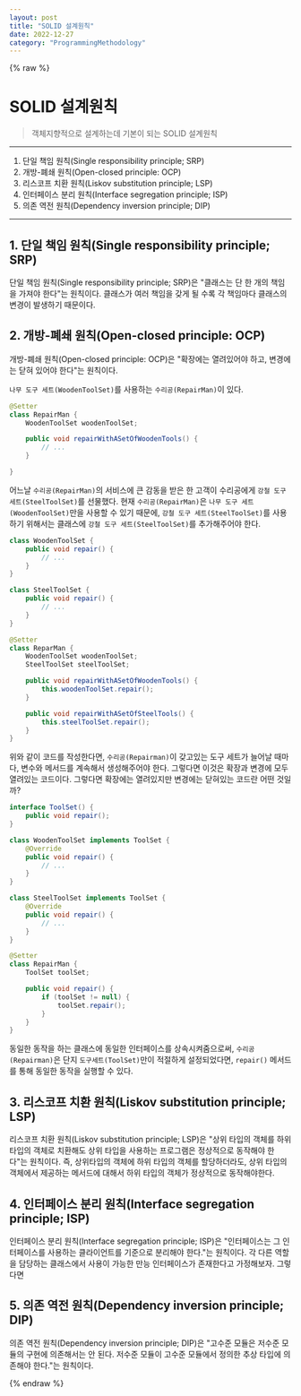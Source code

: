 ```yaml
---
layout: post
title: "SOLID 설계원칙"
date: 2022-12-27
category: "ProgrammingMethodology"
---
```


{% raw %}
# SOLID 설계원칙

> 객체지향적으로 설계하는데 기본이 되는 SOLID 설계원칙

* * *

1. 단일 책임 원칙(Single responsibility principle; SRP)
2. 개방-폐쇄 원칙(Open-closed principle: OCP)
3. 리스코프 치환 원칙(Liskov substitution principle; LSP)
4. 인터페이스 분리 원칙(Interface segregation principle; ISP)
5. 의존 역전 원칙(Dependency inversion principle; DIP)

* * *

## 1. 단일 책임 원칙(Single responsibility principle; SRP)

단일 책임 원칙(Single responsibility principle; SRP)은 "클래스는 단 한 개의 책임을 가져야 한다"는 원칙이다. 클래스가 여러 책임을 갖게 될 수록 각 책임마다 클래스의 변경이 발생하기 때문이다.

## 2. 개방-폐쇄 원칙(Open-closed principle: OCP)

개방-폐쇄 원칙(Open-closed principle: OCP)은 "확장에는 열려있어야 하고, 변경에는 닫혀 있어야 한다"는 원칙이다.

`나무 도구 세트(WoodenToolSet)`를 사용하는 `수리공(RepairMan)`이 있다.

```java
@Setter
class RepairMan {
    WoodenToolSet woodenToolSet;

    public void repairWithASetOfWoodenTools() {
        // ...
    }

}
```

어느날 `수리공(RepairMan)`의 서비스에 큰 감동을 받은 한 고객이 수리공에게 `강철 도구 세트(SteelToolSet)`를 선물했다. 현재 `수리공(RepairMan)`은 `나무 도구 세트(WoodenToolSet)`만을 사용할 수 있기 때문에, `강철 도구 세트(SteelToolSet)`를 사용하기 위해서는 클래스에 `강철 도구 세트(SteelToolSet)`를 추가해주어야 한다.

```java
class WoodenToolSet {
    public void repair() {
        // ...
    }
}

class SteelToolSet {
    public void repair() {
        // ...
    }
}

@Setter
class ReparMan {
    WoodenToolSet woodenToolSet;
    SteelToolSet steelToolSet;

    public void repairWithASetOfWoodenTools() {
        this.woodenToolSet.repair();
    }

    public void repairWithASetOfSteelTools() {
        this.steelToolSet.repair();
    }
}
```

위와 같이 코드를 작성한다면, `수리공(Repairman)`이 갖고있는 도구 세트가 늘어날 때마다, 변수와 메서드를 계속해서 생성해주어야 한다. 그렇다면 이것은 확장과 변경에 모두 열려있는 코드이다. 그렇다면 확장에는 열려있지만 변경에는 닫혀있는 코드란 어떤 것일까?

```java
interface ToolSet() {
    public void repair();
}

class WoodenToolSet implements ToolSet {
    @Override
    public void repair() {
        // ...
    }
}

class SteelToolSet implements ToolSet {
    @Override
    public void repair() {
        // ...
    }
}

@Setter
class RepairMan {
    ToolSet toolSet;

    public void repair() {
        if (toolSet != null) {
            toolSet.repair();
        }
    }
}
```

동일한 동작을 하는 클래스에 동일한 인터페이스를 상속시켜줌으로써, `수리공(Repairman)`은 단지 `도구세트(ToolSet)`만이 적절하게 설정되었다면, `repair()` 메서드를 통해 동일한 동작을 실행할 수 있다.

## 3. 리스코프 치환 원칙(Liskov substitution principle; LSP)

리스코프 치환 원칙(Liskov substitution principle; LSP)은 "상위 타입의 객체를 하위 타입의 객체로 치환해도 상위 타입을 사용하는 프로그램은 정상적으로 동작해야 한다"는 원칙이다. 즉, 상위타입의 객체에 하위 타입의 객체를 할당하더라도, 상위 타입의 객체에서 제공하는 메서드에 대해서 하위 타입의 객체가 정상적으로 동작해야한다.

## 4. 인터페이스 분리 원칙(Interface segregation principle; ISP)

인터페이스 분리 원칙(Interface segregation principle; ISP)은 "인터페이스는 그 인터페이스를 사용하는 클라이언트를 기준으로 분리해야 한다."는 원칙이다. 각 다른 역할을 담당하는 클래스에서 사용이 가능한 만능 인터페이스가 존재한다고 가정해보자. 그렇다면

## 5. 의존 역전 원칙(Dependency inversion principle; DIP)

의존 역전 원칙(Dependency inversion principle; DIP)은 "고수준 모듈은 저수준 모듈의 구현에 의존해서는 안 된다. 저수준 모듈이 고수준 모듈에서 정의한 추상 타입에 의존해야 한다."는 원칙이다.

{% endraw %}
